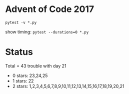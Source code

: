 Advent of Code 2017
===================

```pytest -v *.py```

show timing:
```pytest --durations=0 *.py```

Status
======

Total = 43
trouble with day 21

- 0 stars: 23,24,25
- 1 stars: 22
- 2 stars: 1,2,3,4,5,6,7,8,9,10,11,12,13,14,15,16,17,18,19,20,21